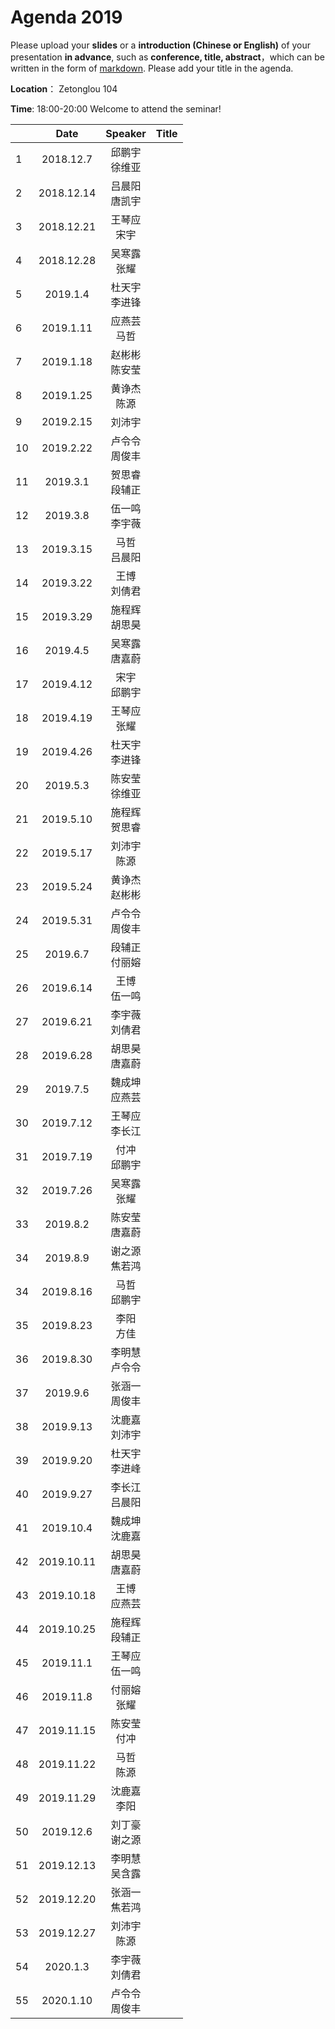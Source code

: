 # Agenda 2019
Please upload your **slides** or a **introduction (Chinese or English)** of your presentation **in advance**,
such as **conference, title, abstract**，which can be written in the form of [markdown](http://sspai.com/25137). Please add your title in the agenda.

**Location**： Zetonglou 104

**Time**: 18:00-20:00  Welcome to attend the seminar!

||Date|Speaker|Title|
|---|:---:|:---:|:---:|
|1|2018.12.7|邱鹏宇 <br>徐维亚|
|2|2018.12.14|吕晨阳<br>唐凯宇|
|3|2018.12.21|王琴应<br>宋宇|
|4|2018.12.28|吴寒露<br>张耀 |
|5|2019.1.4|杜天宇<br>李进锋|
|6|2019.1.11|应燕芸<br> 马哲|
|7|2019.1.18|赵彬彬<br>陈安莹|
|8|2019.1.25|黄诤杰<br>陈源|
|9|2019.2.15|刘沛宇<br>|
|10|2019.2.22|卢令令 <br>周俊丰|
|11|2019.3.1|贺思睿<br>段辅正|
|12|2019.3.8|伍一鸣<br>李宇薇|
|13|2019.3.15|马哲<br>吕晨阳|
|14|2019.3.22|王博<br>刘倩君|
|15|2019.3.29|施程辉<br>胡思昊|
|16|2019.4.5|吴寒露<br>唐嘉蔚|
|17|2019.4.12|宋宇<br>邱鹏宇|
|18|2019.4.19|王琴应<br>张耀|
|19|2019.4.26|杜天宇<br>李进锋|
|20|2019.5.3|陈安莹<br>徐维亚|
|21|2019.5.10|施程辉<br>贺思睿|
|22|2019.5.17|刘沛宇<br>陈源|
|23|2019.5.24|黄诤杰<br>赵彬彬|
|24|2019.5.31|卢令令 <br>周俊丰|
|25|2019.6.7|段辅正<br>付丽嫆|
|26|2019.6.14|王博<br>伍一鸣|
|27|2019.6.21|李宇薇<br>刘倩君|
|28|2019.6.28|胡思昊<br>唐嘉蔚|
|29|2019.7.5|魏成坤<br>应燕芸|
|30|2019.7.12|王琴应<br>李长江|
|31|2019.7.19|付冲<br>邱鹏宇|
|32|2019.7.26|吴寒露<br>张耀|
|33|2019.8.2|陈安莹<br>唐嘉蔚|
|34|2019.8.9|谢之源<br>焦若鸿|
|34|2019.8.16|马哲 <br>邱鹏宇|
|35|2019.8.23|李阳<br>方佳|
|36|2019.8.30|李明慧<br>卢令令|
|37|2019.9.6|张涵一 <br>周俊丰
|38|2019.9.13|沈鹿嘉<br>刘沛宇
|39|2019.9.20|杜天宇<br>李进峰
|40|2019.9.27|李长江<br>吕晨阳
|41|2019.10.4|魏成坤<br>沈鹿嘉|
|42|2019.10.11|胡思昊<br>唐嘉蔚
|43|2019.10.18|王博<br>应燕芸
|44|2019.10.25|施程辉<br>段辅正
|45|2019.11.1|王琴应<br>伍一鸣
|46|2019.11.8|付丽嫆<br>张耀
|47|2019.11.15|陈安莹<br>付冲
|48|2019.11.22|马哲<br>陈源
|49|2019.11.29|沈鹿嘉<br>李阳
|50|2019.12.6|刘丁豪<br>谢之源
|51|2019.12.13|李明慧<br>吴含露
|52|2019.12.20|张涵一<br>焦若鸿
|53|2019.12.27|刘沛宇<br>陈源
|54|2020.1.3|李宇薇<br>刘倩君|
|55|2020.1.10|卢令令<br>周俊丰



